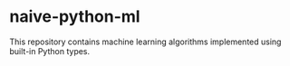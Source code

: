 # naive-python-ml
This repository contains machine learning algorithms implemented using built-in Python types.
